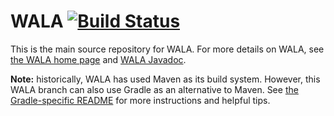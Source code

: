 WALA [![Build Status](https://travis-ci.org/wala/WALA.svg?branch=master)](https://travis-ci.org/wala/WALA)
=====================

This is the main source repository for WALA.  For more details on WALA, see <a
href="http://wala.sourceforge.net">the WALA home page</a> and <a href="https://wala.github.io/javadoc">WALA Javadoc</a>.

**Note:** historically, WALA has used Maven as its build system.
However, this WALA branch can also use Gradle as an alternative to
Maven.  See [the Gradle-specific README](README-Gradle.md) for more
instructions and helpful tips.
